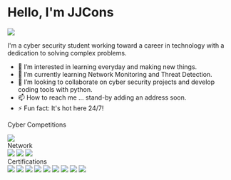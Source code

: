 # Hello, I'm JJCons
<a href="https://linkedin.com/in/william-c-544746197/"><img src="https://img.shields.io/badge/-LinkedIn-0072b1?&style=for-the-badge&logo=linkedin&logoColor=white" /></a>

I'm a cyber security student working toward a career in technology with a dedication to solving complex problems.
- 👀 I’m interested in learning everyday and making new things.
- 🌱 I’m currently learning Network Monitoring and Threat Detection.
- 💞️ I’m looking to collaborate on cyber security projects and develop coding tools with python.
- 📫 How to reach me ... stand-by adding an address soon.
- ⚡ Fun fact: It's hot here 24/7!

<!---
JJWCons/JJWCons is a ✨ special ✨ repository because its `README.md` (this file) appears on your GitHub profile.
You can click the Preview link to take a look at your changes.
--->
Cyber Competitions
<div>
<img src="https://img.shields.io/badge/-NCL-0000FF?&style=for-the-badge&logoColor=white" />
</div>
Network

<div>
    <img src="https://img.shields.io/badge/-Wireshark-1679A7?&style=for-the-badge&logo=Wireshark&logoColor=white" />
    <img src="https://img.shields.io/badge/-Snort-EF3B2D?&style=for-the-badge&logo=Suricata&logoColor=white" />
    <img src="https://img.shields.io/badge/-Zeek-777BB4?&style=for-the-badge&logo=Zeek&logoColor=white" />
</div>
Certifications

<div>
    <img src="https://img.shields.io/badge/-Security%2B-FF0000?&style=for-the-badge&logo=CompTIA&logoColor=white" />
    <img src="https://img.shields.io/badge/-Network%2B-007ACC?&style=for-the-badge&logo=CompTIA&logoColor=white" />
    <img src="https://img.shields.io/badge/-A%2B-4D4D4D?&style=for-the-badge&logo=CompTIA&logoColor=white" />
    <img src="https://img.shields.io/badge/-GPEN-2E8B57?&style=for-the-badge&logoColor=white" />
    <img src="https://img.shields.io/badge/-GSEC-D71A28?&style=for-the-badge&logoColor=white" />
    <img src="https://img.shields.io/badge/-GPYC-003366?&style=for-the-badge&logoColor=white" />
    <img src="https://img.shields.io/badge/-GCIH-FF6600?&style=for-the-badge&logoColor=white" />
    <img src="https://img.shields.io/badge/-GOSI-FFFFFF?&style=for-the-badge&logoColor=black" />
    <img src="https://img.shields.io/badge/-GISF-800080?&style=for-the-badge&logoColor=white" />
</div>
